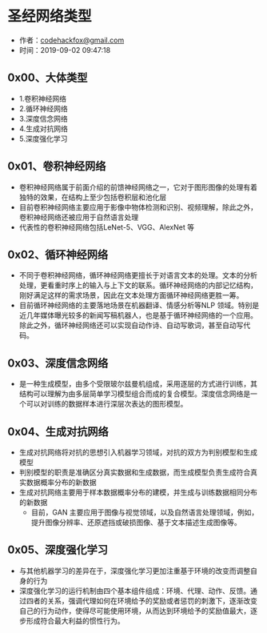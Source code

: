 # 圣经网络类型

- 作者：codehackfox@gmail.com
- 时间：2019-09-02 09:47:18

## 0x00、大体类型

* 1.卷积神经网络
* 2.循环神经网络
* 3.深度信念网络
* 4.生成对抗网络
* 5.深度强化学习

## 0x01、卷积神经网络

* 卷积神经网络属于前面介绍的前馈神经网络之一，它对于图形图像的处理有着独特的效果，在结构上至少包括卷积层和池化层
* 目前卷积神经网络主要应用于影像中物体检测和识别、视频理解，除此之外，卷积神经网络还被应用于自然语言处理
* 代表性的卷积神经网络包括LeNet-5、VGG、AlexNet 等

## 0x02、循环神经网络

* 不同于卷积神经网络，循环神经网络更擅长于对语言文本的处理。文本的分析处理，更看重时序上的输入与上下文的联系。循环神经网络的内部记忆结构，刚好满足这样的需求场景，因此在文本处理方面循环神经网络更胜一筹。
* 目前循环神经网络的主要落地场景在机器翻译、情感分析等NLP 领域。特别是近几年媒体曝光较多的新闻写稿机器人，也是基于循环神经网络的一个应用。除此之外，循环神经网络还可以实现自动作诗、自动写歌词，甚至自动写代码。

## 0x03、深度信念网络

* 是一种生成模型，由多个受限玻尔兹曼机组成，采用逐层的方式进行训练，其结构可以理解为由多层简单学习模型组合而成的复合模型。深度信念网络是一个可以对训练的数据样本进行深层次表达的图形模型。


## 0x04、生成对抗网络

* 生成对抗网络将对抗的思想引入机器学习领域，对抗的双方为判别模型和生成模型
* 判别模型的职责是准确区分真实数据和生成数据，而生成模型负责生成符合真实数据概率分布的新数据
* 生成对抗网络主要用于样本数据概率分布的建模，并生成与训练数据相同分布的新数据
    * 目前，GAN 主要应用于图像与视觉领域，以及自然语言处理领域，例如，提升图像分辨率、还原遮挡或破损图像、基于文本描述生成图像等。


## 0x05、深度强化学习

* 与其他机器学习的差异在于，深度强化学习更加注重基于环境的改变而调整自身的行为
* 深度强化学习的运行机制由四个基本组件组成：环境、代理、动作、反馈。通过四者的关系，强调代理如何在环境给予的奖励或者惩罚的刺激下，逐渐改变自己的行为动作，使得尽可能使用环境，从而达到环境给予的奖励值最大，逐步形成符合最大利益的惯性行为。
